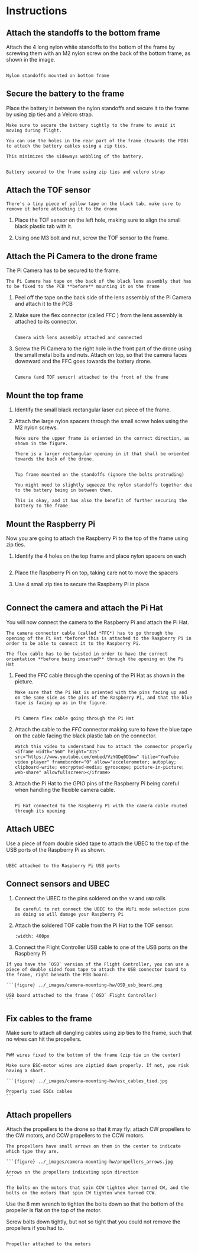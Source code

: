 # Instructions

## Attach the standoffs to the bottom frame
Attach the 4 long nylon white standoffs to the bottom of the frame by screwing them with an M2 nylon screw on the back of the bottom frame, as shown in the image.

```{figure} ../_images/camera-mounting-hw/standoffs_in_frame.png

Nylon standoffs mounted on bottom frame
```

## Secure the battery to the frame
Place the battery in between the nylon standoffs and secure it to the frame by using zip ties and a Velcro strap.

```{attention} 
Make sure to secure the battery tightly to the frame to avoid it moving during flight.
```

```{tip}
You can use the holes in the rear part of the frame (towards the PDB) to attach the battery cables using a zip ties. 

This minimizes the sideways wobbling of the battery.
```

```{figure} ../_images/camera-mounting-hw/battery_secured.png

Battery secured to the frame using zip ties and velcro strap
```
## Attach the TOF sensor

```{important}
There's a tiny piece of yellow tape on the black tab, make sure to remove it before attaching it to the drone
```

1. Place the TOF sensor on the left hole, making sure to align the small black plastic tab with it.

1. Using one M3 bolt and nut, screw the TOF sensor to the frame.

## Attach the Pi Camera to the drone frame
The Pi Camera has to be secured to the frame. 

```{attention}
The Pi Camera has tape on the back of the black lens assembly that has to be fixed to the PCB **before** mounting it on the frame
```

1. Peel off the tape on the back side of the lens assembly of the Pi Camera and attach it to the PCB

1. Make sure the flex connector (called *FFC* ) from the lens assembly is attached to its connector.

    ```{figure} ../_images/camera-mounting-hw/camera_connector.png

    Camera with lens assembly attached and connected
    ```
1. Screw the Pi Camera to the right hole in the front part of the drone using the small metal bolts and nuts. Attach on top, so that the camera faces downward and the FFC goes towards the battery drone.

    ```{figure} ../_images/camera-mounting-hw/camera_tof_sensor_attached.png

    Camera (and TOF sensor) attached to the front of the frame

## Mount the top frame
1. Identify the small black rectangular laser cut piece of the frame.

1. Attach the large nylon spacers through the small screw holes using the M2 nylon screws.

    ```{important}
    Make sure the upper frame is oriented in the correct direction, as shown in the figure.

    There is a larger rectangular opening in it that shall be oriented towards the back of the drone.
    ```

    ```{figure} ../_images/camera-mounting-hw/top_frame_mounted.jpg

    Top frame mounted on the standoffs (ignore the bolts protruding)
    ```

    ```{tip} 
    You might need to slightly squeeze the nylon standoffs together due to the battery being in between them. 

    This is okay, and it has also the benefit of further securing the battery to the frame
    ```

## Mount the Raspberry Pi
Now you are going to attach the Raspberry Pi to the top of the frame using zip ties.

1.  Identify the 4 holes on the top frame and place nylon spacers on each
    ```{image} ../_images/camera-mounting-hw/top_frame_spacers.png
    ```

1.  Place the Raspberry Pi on top, taking care not to move the spacers

1.  Use 4 small zip ties to secure the Raspberry Pi in place
    ```{image} ../_images/camera-mounting-hw/raspberry_pi_attached.png
    ```

## Connect the camera and attach the Pi Hat
You will now connect the camera to the Raspberry Pi and attach the Pi Hat. 

```{important}
The camera connector cable (called *FFC*) has to go through the opening of the Pi Hat *before* this is attached to the Raspberry Pi in order to be able to connect it to the Raspberry Pi.
```

```{attention} 
The flex cable has to be twisted in order to have the correct orientation **before being inserted** through the opening on the Pi Hat
```

1.  Feed the *FFC* cable through the opening of the Pi Hat as shown in the picture. 
    ```{note}
    Make sure that the Pi Hat is oriented with the pins facing up and on the same side as the pins of the Raspberry Pi, and that the blue tape is facing up as in the figure.
    ```

    ```{figure} ../_images/camera-mounting-hw/ffc_through_hat.png

    Pi Camera flex cable going through the Pi Hat
    ```

1.  Attach the cable to the *FFC* connector making sure to have the blue tape on the cable facing the black plastic tab on the connector.  
    ```{tip} 
    Watch this video to understand how to attach the connector properly
    <iframe width="560" height="315" src="https://www.youtube.com/embed/VzYGDq0D1mw" title="YouTube video player" frameborder="0" allow="accelerometer; autoplay; clipboard-write; encrypted-media; gyroscope; picture-in-picture; web-share" allowfullscreen></iframe>
    ```

1.  Attach the Pi Hat to the GPIO pins of the Raspberry Pi being careful when handling the flexible camera cable.

    ```{figure} ../_images/camera-mounting-hw/pi_hat_connected.png

    Pi Hat connected to the Raspberry Pi with the camera cable routed through its opening
    ```

## Attach UBEC
Use a piece of foam double sided tape to attach the UBEC to the top of the USB ports of the Raspberry Pi as shown.

```{figure} ../_images/camera-mounting-hw/ubec_attached.png

UBEC attached to the Raspberry Pi USB ports
```

## Connect sensors and UBEC

1. Connect the UBEC to the pins soldered on the `5V` and `GND` rails
    ```{danger}
    Be careful to not connect the UBEC to the WiFi mode selection pins as doing so will damage your Raspberry Pi
    ```

1.  Attach the soldered TOF cable from the Pi Hat to the TOF sensor.
    ```{image} ../_images/camera-mounting-hw/tof_sensor_attached_cable.png
    :width: 400px
    ```

1.  Connect the Flight Controller USB cable to one of the USB ports on the Raspberry Pi

````{note}
If you have the `OSD` version of the Flight Controller, you can use a piece of double sided foam tape to attach the USB connector board to the frame, right beneath the PDB board.

```{figure} ../_images/camera-mounting-hw/OSD_usb_board.png

USB board attached to the frame (`OSD` Flight Controller)
```

````

## Fix cables to the frame
Make sure to attach all dangling cables using zip ties to the frame, such that no wires can hit the propellers.

```{figure} ../_images/camera-mounting-hw/pwm_wires_fixed.png

PWM wires fixed to the bottom of the frame (zip tie in the center)
```

````{danger}
Make sure ESC-motor wires are ziptied down properly. If not, you risk having a short.

```{figure} ../_images/camera-mounting-hw/esc_cables_tied.jpg

Properly tied ESCs cables
```

````

## Attach propellers
Attach the propellers to the drone so that it may fly: attach CW propellers to the CW motors, and CCW propellers to the CCW motors. 

````{important}
The propellers have small arrows on them in the center to indicate which type they are.

```{figure} ../_images/camera-mounting-hw/propellers_arrows.jpg

Arrows on the propellers indicating spin direction
```

````

```{tip}
The bolts on the motors that spin CCW tighten when turned CW, and the bolts on the motors that spin CW tighten when turned CCW.
```

Use the 8 mm wrench to tighten the bolts down so that the bottom of the propeller is flat on the top of the motor.

Screw bolts down tightly, but not so tight that you could not remove the propellers if you had to.


```{figure} ../_images/camera-mounting-hw/propellers_attached.jpg

Propeller attached to the motors
```
